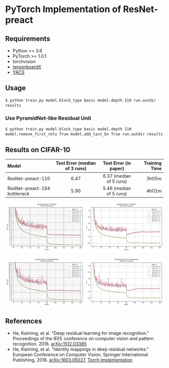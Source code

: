 # PyTorch Implementation of ResNet-preact

## Requirements

* Python >= 3.6
* PyTorch >= 1.0.1
* torchvision
* [tensorboardX](https://github.com/lanpa/tensorboardX)
* [YACS](https://github.com/rbgirshick/yacs)


## Usage

```
$ python train.py model.block_type basic model.depth 110 run.outdir results
```

### Use PyramidNet-like Residual Unit

```
$ python train.py model.block_type basic model.depth 110 model.remove_first_relu True model.add_last_bn True run.outdir results
```

## Results on CIFAR-10

| Model                        | Test Error (median of 3 runs) | Test Error (in paper)   | Training Time |
|:-----------------------------|:-----------------------------:|:-----------------------:|--------------:|
| ResNet-preact-110            | 6.47                          | 6.37 (median of 5 runs) |   3h05m       |
| ResNet-preact-164 bottleneck | 5.90                          | 5.46 (median of 5 runs) |   4h01m       |

![](figures/ResNet-preact-110_basic.png)

![](figures/ResNet-preact-164_bottleneck.png)

## References

* He, Kaiming, et al. "Deep residual learning for image recognition." Proceedings of the IEEE conference on computer vision and pattern recognition. 2016. [arXiv:1512.03385]( https://arxiv.org/abs/1512.03385 )
* He, Kaiming, et al. "Identity mappings in deep residual networks." European Conference on Computer Vision. Springer International Publishing, 2016. [arXiv:1603.05027]( https://arxiv.org/abs/1603.05027 ), [Torch implementation]( https://github.com/KaimingHe/resnet-1k-layers )


